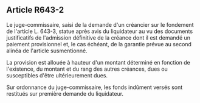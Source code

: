 Article R643-2
----
Le juge-commissaire, saisi de la demande d'un créancier sur le fondement de
l'article L. 643-3, statue après avis du liquidateur au vu des documents
justificatifs de l'admission définitive de la créance dont il est demandé un
paiement provisionnel et, le cas échéant, de la garantie prévue au second alinéa
de l'article susmentionné.

La provision est allouée à hauteur d'un montant déterminé en fonction de
l'existence, du montant et du rang des autres créances, dues ou susceptibles
d'être ultérieurement dues.

Sur ordonnance du juge-commissaire, les fonds indûment versés sont restitués sur
première demande du liquidateur.
